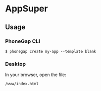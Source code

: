 # AppSuper

## Usage

### PhoneGap CLI

    $ phonegap create my-app --template blank

### Desktop

In your browser, open the file:

    /www/index.html


